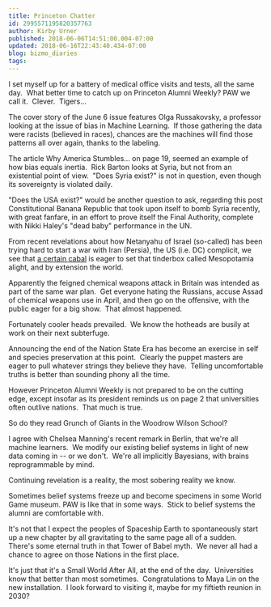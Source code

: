```yaml
---
title: Princeton Chatter
id: 2995571195820357763
author: Kirby Urner
published: 2018-06-06T14:51:00.004-07:00
updated: 2018-06-16T22:43:40.434-07:00
blog: bizmo_diaries
tags: 
---
```


[](https://www.flickr.com/photos/kirbyurner/41036734020/in/dateposted-public/)

I set myself up for a battery of medical office visits and tests, all the same day.  What better time to catch up on Princeton Alumni Weekly? PAW we call it.  Clever.  Tigers...

The cover story of the June 6 issue features Olga Russakovsky, a professor looking at the issue of bias in Machine Learning.  If those gathering the data were racists (believed in races), chances are the machines will find those patterns all over again, thanks to the labeling.

The article Why America Stumbles... on page 19, seemed an example of how bias equals inertia.  Rick Barton looks at Syria, but not from an existential point of view.  "Does Syria exist?" is not in question, even though its sovereignty is violated daily.

"Does the USA exist?" would be another question to ask, regarding this post Constitutional Banana Republic that took upon itself to bomb Syria recently, with great fanfare, in an effort to prove itself the Final Authority, complete with Nikki Haley's "dead baby" performance in the UN.

From recent revelations about how Netanyahu of Israel (so-called) has been trying hard to start a war with Iran (Persia), the US (i.e. DC) complicit, we see that [a certain cabal](http://controlroom.blogspot.com/2018/05/judgement-day.html) is eager to set that tinderbox called Mesopotamia alight, and by extension the world.

Apparently the feigned chemical weapons attack in Britain was intended as part of the same war plan.  Get everyone hating the Russians, accuse Assad of chemical weapons use in April, and then go on the offensive, with the public eager for a big show.  That almost happened.

Fortunately cooler heads prevailed.  We know the hotheads are busily at work on their next subterfuge. 

Announcing the end of the Nation State Era has become an exercise in self and species preservation at this point.  Clearly the puppet masters are eager to pull whatever strings they believe they have.  Telling uncomfortable truths is better than sounding phony all the time.

However Princeton Alumni Weekly is not prepared to be on the cutting edge, except insofar as its president reminds us on page 2 that universities often outlive nations.  That much is true.

So do they read Grunch of Giants in the Woodrow Wilson School?

I agree with Chelsea Manning's recent remark in Berlin, that we're all machine learners.  We modify our existing belief systems in light of new data coming in -- or we don't.  We're all implicitly Bayesians, with brains reprogrammable by mind.

Continuing revelation is a reality, the most sobering reality we know.

Sometimes belief systems freeze up and become specimens in some World Game museum. PAW is like that in some ways.  Stick to belief systems the alumni are comfortable with.

It's not that I expect the peoples of Spaceship Earth to spontaneously start up a new chapter by all gravitating to the same page all of a sudden.  There's some eternal truth in that Tower of Babel myth.  We never all had a chance to agree on those Nations in the first place.

It's just that it's a Small World After All, at the end of the day.  Universities know that better than most sometimes.  Congratulations to Maya Lin on the new installation.  I look forward to visiting it, maybe for my fiftieth reunion in 2030?